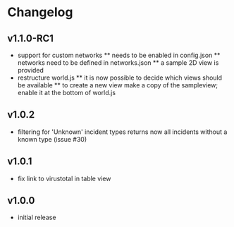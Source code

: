 Changelog
=========

## v1.1.0-RC1 ##

* support for custom networks
** needs to be enabled in config.json
** networks need to be defined in networks.json
** a sample 2D view is provided
* restructure world.js
** it is now possible to decide which views should be available
** to create a new view make a copy of the sampleview; enable it at the bottom of world.js

## v1.0.2 ##

* filtering for 'Unknown' incident types returns now all incidents without a known type (issue #30)

## v1.0.1 ##

* fix link to virustotal in table view

## v1.0.0 ##

* initial release
